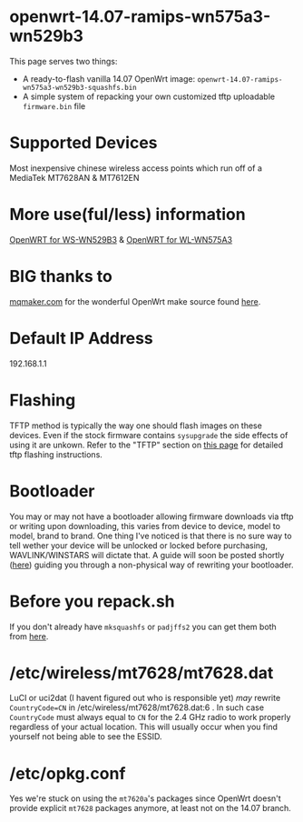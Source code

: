 # openwrt-14.07-ramips-wn575a3-wn529b3
This page serves two things: 
   * A ready-to-flash vanilla 14.07 OpenWrt image: `openwrt-14.07-ramips-wn575a3-wn529b3-squashfs.bin`
   * A simple system of repacking your own customized tftp uploadable `firmware.bin` file

# Supported Devices
Most inexpensive chinese wireless access points which run off of a MediaTek MT7628AN & MT7612EN

# More use(ful/less) information
[OpenWRT for WS-WN529B3](http://osmar.gonzal.us/openwrt-ws-wn529b3/#more-278) & [OpenWRT for WL-WN575A3](http://osmar.gonzal.us/openwrt-for-wl-wn575a3/#more-189)

# BIG thanks to
[mqmaker.com](https://mqmaker.com/) for the wonderful OpenWrt make source found [here](https://github.com/mqmaker/witi-openwrt).

# Default IP Address
192.168.1.1

# Flashing
TFTP method is typically the way one should flash images on these devices.
Even if the stock firmware contains `sysupgrade` the side effects of using it are unkown.
Refer to the "TFTP" section on [this page](https://wiki.openwrt.org/toh/wavlink/wl-wn575a3) for detailed tftp flashing instructions.

# Bootloader
You may or may not have a bootloader allowing firmware downloads via tftp or writing upon downloading, this varies from device to device, model to model, brand to brand.
One thing I've noticed is that there is no sure way to tell wether your device will be unlocked or locked before purchasing, WAVLINK/WINSTARS will dictate that.
A guide will soon be posted shortly ([here](http://osmar.gonzal.us/rewriting-mt7628an-bootloader)) guiding you through a non-physical way of rewriting your bootloader. 

# Before you repack.sh
If you don't already have `mksquashfs` or `padjffs2` you can get them both from [here](https://github.com/rssnsj/firmware-tools).

# /etc/wireless/mt7628/mt7628.dat
LuCI or uci2dat (I havent figured out who is responsible yet) *may* rewrite `CountryCode=CN` in /etc/wireless/mt7628/mt7628.dat:6 .
In such case `CountryCode` must always equal to `CN` for the 2.4 GHz radio to work properly regardless of your actual location.
This will usually occur when you find yourself not being able to see the ESSID.

# /etc/opkg.conf
Yes we're stuck on using the `mt7620a`'s packages since OpenWrt doesn't provide explicit `mt7628` packages anymore, at least not on the 14.07 branch.



